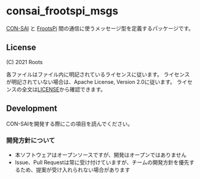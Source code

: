 # consai_frootspi_msgs

[CON-SAI](https://github.com/SSL-Roots/consai_ros2)
と
[FrootsPi](https://github.com/SSL-Roots/FrootsPi)
間の通信に使うメッセージ型を定義するパッケージです。

## License

(C) 2021 Roots

各ファイルはファイル内に明記されているライセンスに従います。
ライセンスが明記されていない場合は、Apache License, Version 2.0に従います。
ライセンスの全文は[LICENSE](./LICENSE)から確認できます。

## Development

CON-SAIを開発する際にこの項目を読んでください。

### 開発方針について

- 本ソフトウェアはオープンソースですが、開発はオープンではありません
- Issue、Pull Requestは常に受け付けていますが、チームの開発方針を優先するため、提案が受け入れられない場合があります
